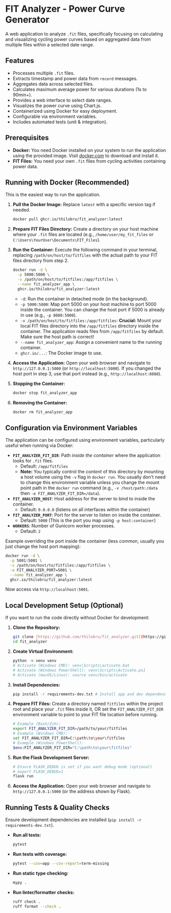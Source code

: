# FIT Analyzer - Power Curve Generator

A web application to analyze `.fit` files, specifically focusing on calculating and visualizing cycling power curves based on aggregated data from multiple files within a selected date range.

## Features

* Processes multiple `.fit` files.
* Extracts timestamp and power data from `record` messages.
* Aggregates data across selected files.
* Calculates maximum average power for various durations (1s to 90min+).
* Provides a web interface to select date ranges.
* Visualizes the power curve using Chart.js.
* Containerized using Docker for easy deployment.
* Configurable via environment variables.
* Includes automated tests (unit & integration).

## Prerequisites

* **Docker:** You need Docker installed on your system to run the application using the provided image. Visit [docker.com](https://www.docker.com/get-started) to download and install it.
* **FIT Files:** You need your own `.fit` files from cycling activities containing power data.

## Running with Docker (Recommended)

This is the easiest way to run the application.

1.  **Pull the Docker Image:**
    Replace `latest` with a specific version tag if needed.
    ```bash
    docker pull ghcr.io/thilobru/fit_analyzer:latest
    ```

2.  **Prepare FIT Files Directory:**
    Create a directory on your host machine where your `.fit` files are located (e.g., `/home/user/my_fit_files` or `C:\Users\YourUser\Documents\FIT_Files`).

3.  **Run the Container:**
    Execute the following command in your terminal, replacing `/path/on/host/to/fitfiles` with the actual path to your FIT files directory from step 2.

    ```bash
    docker run -d \
      -p 5000:5000 \
      -v /path/on/host/to/fitfiles:/app/fitfiles \
      --name fit_analyzer_app \
      ghcr.io/thilobru/fit_analyzer:latest
    ```
    * `-d`: Run the container in detached mode (in the background).
    * `-p 5000:5000`: Map port 5000 on your host machine to port 5000 inside the container. You can change the host port if 5000 is already in use (e.g., `-p 8080:5000`).
    * `-v /path/on/host/to/fitfiles:/app/fitfiles`: **Crucial:** Mount your local FIT files directory into the `/app/fitfiles` directory inside the container. The application reads files from `/app/fitfiles` by default. Make sure the host path is correct!
    * `--name fit_analyzer_app`: Assign a convenient name to the running container.
    * `ghcr.io/...`: The Docker image to use.

4.  **Access the Application:**
    Open your web browser and navigate to `http://127.0.0.1:5000` (or `http://localhost:5000`). If you changed the host port in step 3, use that port instead (e.g., `http://localhost:8080`).

5.  **Stopping the Container:**
    ```bash
    docker stop fit_analyzer_app
    ```

6.  **Removing the Container:**
    ```bash
    docker rm fit_analyzer_app
    ```

## Configuration via Environment Variables

The application can be configured using environment variables, particularly useful when running via Docker:

* **`FIT_ANALYZER_FIT_DIR`**: Path *inside the container* where the application looks for `.fit` files.
    * Default: `/app/fitfiles`
    * **Note:** You typically control the *content* of this directory by mounting a host volume using the `-v` flag in `docker run`. You usually don't need to change this environment variable unless you change the mount point path in the `docker run` command (e.g., `-v /host/path:/data` then `-e FIT_ANALYZER_FIT_DIR=/data`).
* **`FIT_ANALYZER_HOST`**: Host address for the server to bind to inside the container.
    * Default: `0.0.0.0` (listens on all interfaces within the container)
* **`FIT_ANALYZER_PORT`**: Port for the server to listen on inside the container.
    * Default: `5000` (This is the port you map using `-p host:container`)
* **`WORKERS`**: Number of Gunicorn worker processes.
    * Default: `2`

Example overriding the port inside the container (less common, usually you just change the host port mapping):
```bash
docker run -d \
  -p 5001:5001 \
  -v /path/on/host/to/fitfiles:/app/fitfiles \
  -e FIT_ANALYZER_PORT=5001 \
  --name fit_analyzer_app \
  ghcr.io/thilobru/fit_analyzer:latest
```
Now access via `http://localhost:5001`.


## Local Development Setup (Optional)

If you want to run the code directly without Docker for development:

1.  **Clone the Repository:**
    ```bash
    git clone [https://github.com/thilobru/fit_analyzer.git](https://github.com/thilobru/fit_analyzer.git)
    cd fit_analyzer
    ```
2.  **Create Virtual Environment:**
    ```bash
    python -m venv venv
    # Activate (Windows CMD): venv\Scripts\activate.bat
    # Activate (Windows PowerShell): venv\Scripts\Activate.ps1
    # Activate (macOS/Linux): source venv/bin/activate
    ```
3.  **Install Dependencies:**
    ```bash
    pip install -r requirements-dev.txt # Install app and dev dependencies
    ```
4.  **Prepare FIT Files:**
    Create a directory named `fitfiles` within the project root and place your `.fit` files inside it, OR set the `FIT_ANALYZER_FIT_DIR` environment variable to point to your FIT file location before running.
    ```bash
    # Example (Bash/Zsh):
    export FIT_ANALYZER_FIT_DIR=/path/to/your/fitfiles
    # Example (Windows CMD):
    set FIT_ANALYZER_FIT_DIR=C:\path\to\your\fitfiles
    # Example (Windows PowerShell):
    $env:FIT_ANALYZER_FIT_DIR="C:\path\to\your\fitfiles"
    ```
5.  **Run the Flask Development Server:**
    ```bash
    # Ensure FLASK_DEBUG is set if you want debug mode (optional)
    # export FLASK_DEBUG=1
    flask run
    ```
6.  **Access the Application:**
    Open your web browser and navigate to `http://127.0.0.1:5000` (or the address shown by Flask).

## Running Tests & Quality Checks

Ensure development dependencies are installed (`pip install -r requirements-dev.txt`).

* **Run all tests:**
  ```bash
  pytest
  ```
* **Run tests with coverage:**
  ```bash
  pytest --cov=app --cov-report=term-missing
  ```
* **Run static type checking:**
  ```bash
  mypy .
  ```
* **Run linter/formatter checks:**
  ```bash
  ruff check .
  ruff format --check .
  ```
